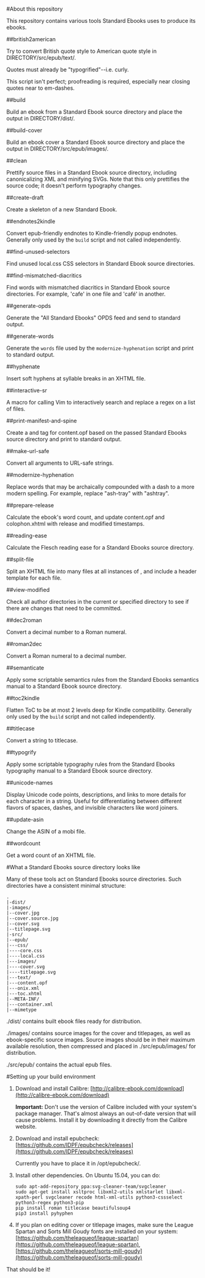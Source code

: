 #About this repository

This repository contains various tools Standard Ebooks uses to produce its ebooks.

##british2american

Try to convert British quote style to American quote style in DIRECTORY/src/epub/text/.

Quotes must already be "typogrified"--i.e. curly.

This script isn't perfect; proofreading is required, especially near closing quotes near to em-dashes.

##build

Build an ebook from a Standard Ebook source directory and place the output in DIRECTORY/dist/.

##build-cover

Build an ebook cover a Standard Ebook source directory and place the output in DIRECTORY/src/epub/images/.

##clean

Prettify source files in a Standard Ebook source directory, including canonicalizing XML and minifying SVGs. Note that this only prettifies the source code; it doesn't perform typography changes.

##create-draft

Create a skeleton of a new Standard Ebook.

##endnotes2kindle

Convert epub-friendly endnotes to Kindle-friendly popup endnotes.  Generally only used by the `build` script and not called independently.

##find-unused-selectors

Find unused local.css CSS selectors in Standard Ebook source directories.

##find-mismatched-diacritics

Find words with mismatched diacritics in Standard Ebook source directories.  For example, 'cafe' in one file and 'café' in another.

##generate-opds

Generate the "All Standard Ebooks" OPDS feed and send to standard output.

##generate-words

Generate the `words` file used by the `modernize-hyphenation` script and print to standard output.

##hyphenate

Insert soft hyphens at syllable breaks in an XHTML file.

##interactive-sr

A macro for calling Vim to interactively search and replace a regex on a list of files.

##print-manifest-and-spine

Create a <manifest> and <spine> tag for content.opf based on the passed Standard Ebooks source directory and print to standard output.

##make-url-safe

Convert all arguments to URL-safe strings.

##modernize-hyphenation

Replace words that may be archaically compounded with a dash to a more modern spelling.  For example, replace "ash-tray" with "ashtray".

##prepare-release

Calculate the ebook's word count, and update content.opf and colophon.xhtml with release and modified timestamps.

##reading-ease

Calculate the Flesch reading ease for a Standard Ebooks source directory.

##split-file

Split an XHTML file into many files at all instances of <!--se:split-->, and include a header template for each file.

##view-modified

Check all author directories in the current or specified directory to see if there are changes that need to be committed.

##dec2roman

Convert a decimal number to a Roman numeral.

##roman2dec

Convert a Roman numeral to a decimal number.

##semanticate

Apply some scriptable semantics rules from the Standard Ebooks semantics manual to a Standard Ebook source directory.

##toc2kindle

Flatten ToC to be at most 2 levels deep for Kindle compatibility.  Generally only used by the `build` script and not called independently.

##titlecase

Convert a string to titlecase.

##typogrify

Apply some scriptable typography rules from the Standard Ebooks typography manual to a Standard Ebook source directory.

##unicode-names

Display Unicode code points, descriptions, and links to more details for each character in a string.  Useful for differentiating between different flavors of spaces, dashes, and invisible characters like word joiners.

##update-asin

Change the ASIN of a mobi file.

##wordcount

Get a word count of an XHTML file.

#What a Standard Ebooks source directory looks like

Many of these tools act on Standard Ebooks source directories.  Such directories have a consistent minimal structure:

	.
	|-dist/
	|-images/
	|--cover.jpg
	|--cover.source.jpg
	|--cover.svg
	|--titlepage.svg
	|-src/
	|--epub/
	|---css/
	|----core.css
	|----local.css
	|---images/
	|----cover.svg
	|----titlepage.svg
	|---text/
	|---content.opf
	|---onix.xml
	|---toc.xhtml
	|--META-INF/
	|---container.xml
	|--mimetype

./dist/ contains built ebook files ready for distribution.

./images/ contains source images for the cover and titlepages, as well as ebook-specific source images.  Source images should be in their maximum available resolution, then compressed and placed in ./src/epub/images/ for distribution.

./src/epub/ contains the actual epub files.

#Setting up your build environment

1.	Download and install Calibre: [http://calibre-ebook.com/download](http://calibre-ebook.com/download)

	**Important:** Don't use the version of Calibre included with your system's package manager.  That's almost always an out-of-date version that will cause problems.  Install it by downloading it directly from the Calibre website.

2.	Download and install epubcheck: [https://github.com/IDPF/epubcheck/releases](https://github.com/IDPF/epubcheck/releases)

	Currently you have to place it in /opt/epubcheck/.

3.	Install other dependencies.  On Ubuntu 15.04, you can do:

		sudo apt-add-repository ppa:svg-cleaner-team/svgcleaner
		sudo apt-get install xsltproc libxml2-utils xmlstarlet libxml-xpath-perl svgcleaner recode html-xml-utils python3-cssselect  python3-regex python3-pip
		pip install roman titlecase beautifulsoup4
		pip3 install pyhyphen

4.	If you plan on editing cover or titlepage images, make sure the League Spartan and Sorts Mill Goudy fonts are installed on your system: [https://github.com/theleagueof/league-spartan](https://github.com/theleagueof/league-spartan), [https://github.com/theleagueof/sorts-mill-goudy](https://github.com/theleagueof/sorts-mill-goudy)

That should be it!
